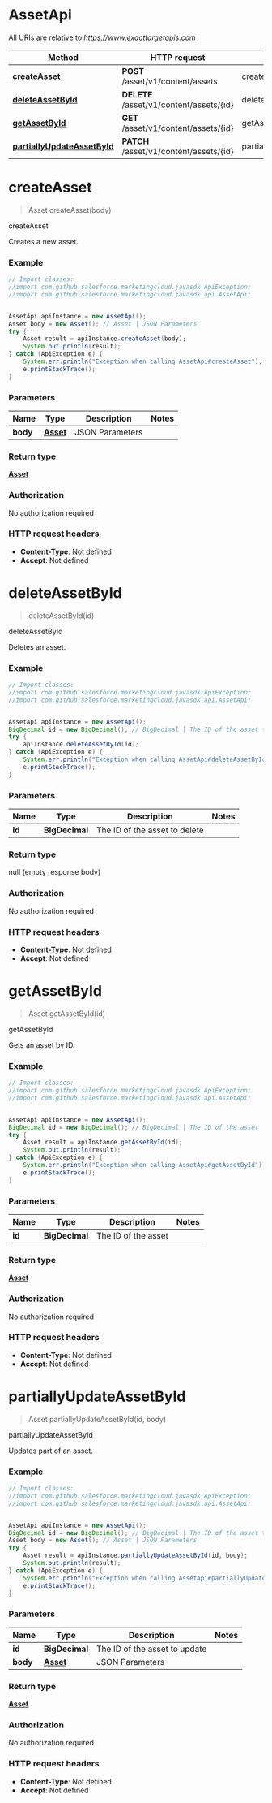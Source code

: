 # AssetApi

All URIs are relative to *https://www.exacttargetapis.com*

Method | HTTP request | Description
------------- | ------------- | -------------
[**createAsset**](AssetApi.md#createAsset) | **POST** /asset/v1/content/assets | createAsset
[**deleteAssetById**](AssetApi.md#deleteAssetById) | **DELETE** /asset/v1/content/assets/{id} | deleteAssetById
[**getAssetById**](AssetApi.md#getAssetById) | **GET** /asset/v1/content/assets/{id} | getAssetById
[**partiallyUpdateAssetById**](AssetApi.md#partiallyUpdateAssetById) | **PATCH** /asset/v1/content/assets/{id} | partiallyUpdateAssetById


<a name="createAsset"></a>
# **createAsset**
> Asset createAsset(body)

createAsset

Creates a new asset.

### Example
```java
// Import classes:
//import com.github.salesforce.marketingcloud.javasdk.ApiException;
//import com.github.salesforce.marketingcloud.javasdk.api.AssetApi;


AssetApi apiInstance = new AssetApi();
Asset body = new Asset(); // Asset | JSON Parameters
try {
    Asset result = apiInstance.createAsset(body);
    System.out.println(result);
} catch (ApiException e) {
    System.err.println("Exception when calling AssetApi#createAsset");
    e.printStackTrace();
}
```

### Parameters

Name | Type | Description  | Notes
------------- | ------------- | ------------- | -------------
 **body** | [**Asset**](Asset.md)| JSON Parameters |

### Return type

[**Asset**](Asset.md)

### Authorization

No authorization required

### HTTP request headers

 - **Content-Type**: Not defined
 - **Accept**: Not defined

<a name="deleteAssetById"></a>
# **deleteAssetById**
> deleteAssetById(id)

deleteAssetById

Deletes an asset.

### Example
```java
// Import classes:
//import com.github.salesforce.marketingcloud.javasdk.ApiException;
//import com.github.salesforce.marketingcloud.javasdk.api.AssetApi;


AssetApi apiInstance = new AssetApi();
BigDecimal id = new BigDecimal(); // BigDecimal | The ID of the asset to delete
try {
    apiInstance.deleteAssetById(id);
} catch (ApiException e) {
    System.err.println("Exception when calling AssetApi#deleteAssetById");
    e.printStackTrace();
}
```

### Parameters

Name | Type | Description  | Notes
------------- | ------------- | ------------- | -------------
 **id** | **BigDecimal**| The ID of the asset to delete |

### Return type

null (empty response body)

### Authorization

No authorization required

### HTTP request headers

 - **Content-Type**: Not defined
 - **Accept**: Not defined

<a name="getAssetById"></a>
# **getAssetById**
> Asset getAssetById(id)

getAssetById

Gets an asset by ID.

### Example
```java
// Import classes:
//import com.github.salesforce.marketingcloud.javasdk.ApiException;
//import com.github.salesforce.marketingcloud.javasdk.api.AssetApi;


AssetApi apiInstance = new AssetApi();
BigDecimal id = new BigDecimal(); // BigDecimal | The ID of the asset
try {
    Asset result = apiInstance.getAssetById(id);
    System.out.println(result);
} catch (ApiException e) {
    System.err.println("Exception when calling AssetApi#getAssetById");
    e.printStackTrace();
}
```

### Parameters

Name | Type | Description  | Notes
------------- | ------------- | ------------- | -------------
 **id** | **BigDecimal**| The ID of the asset |

### Return type

[**Asset**](Asset.md)

### Authorization

No authorization required

### HTTP request headers

 - **Content-Type**: Not defined
 - **Accept**: Not defined

<a name="partiallyUpdateAssetById"></a>
# **partiallyUpdateAssetById**
> Asset partiallyUpdateAssetById(id, body)

partiallyUpdateAssetById

Updates part of an asset.

### Example
```java
// Import classes:
//import com.github.salesforce.marketingcloud.javasdk.ApiException;
//import com.github.salesforce.marketingcloud.javasdk.api.AssetApi;


AssetApi apiInstance = new AssetApi();
BigDecimal id = new BigDecimal(); // BigDecimal | The ID of the asset to update
Asset body = new Asset(); // Asset | JSON Parameters
try {
    Asset result = apiInstance.partiallyUpdateAssetById(id, body);
    System.out.println(result);
} catch (ApiException e) {
    System.err.println("Exception when calling AssetApi#partiallyUpdateAssetById");
    e.printStackTrace();
}
```

### Parameters

Name | Type | Description  | Notes
------------- | ------------- | ------------- | -------------
 **id** | **BigDecimal**| The ID of the asset to update |
 **body** | [**Asset**](Asset.md)| JSON Parameters |

### Return type

[**Asset**](Asset.md)

### Authorization

No authorization required

### HTTP request headers

 - **Content-Type**: Not defined
 - **Accept**: Not defined

